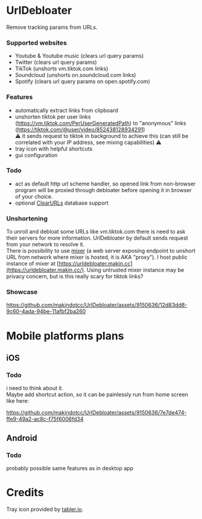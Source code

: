 # UrlDebloater

Remove tracking params from URLs.

### Supported websites
- Youtube & Youtube music (clears url query params)
- Twitter (clears url query params)
- TikTok (unshorts vm.tiktok.com links)
- Soundcloud (unshorts on.soundcloud.com links)
- Spotify (clears url query params on open.spotify.com)

### Features
- automatically extract links from clipboard
- unshorten tiktok per user links (https://vm.tiktok.com/PerUserGeneratedPath) to "anonymous" links (https://tiktok.com/@user/video/852438128934291) \
  ⚠️ it sends request to tiktok in background to achieve this (can still be correlated with your IP address, see mixing capabilities) ⚠️
- tray icon with helpful shortcuts
- gui configuration

### Todo
- act as default http url scheme handler, so opened link from non-browser program will be proxied through debloater before opening it in browser of your choice.
- optional [ClearURLs](https://docs.clearurls.xyz/) database support

### Unshortening
To unroll and debloat some URLs like vm.tiktok.com there is need to ask their servers for more information.
UrlDebloater by default sends request from your network to resolve it.\
There is possibility to use [mixer](mixer) (a web server exposing endpoint to unshort URL from network where mixer is hosted, it is AKA "proxy"). I host public instance of mixer at [https://urldebloater.makin.cc](https://urldebloater.makin.cc/). Using untrusted mixer instance may be privacy concern, but is this really scary for tiktok links?

### Showcase

https://github.com/makindotcc/UrlDebloater/assets/9150636/12d83dd8-9c60-4ada-94be-11afbf2ba260

# Mobile platforms plans

## iOS

### Todo

i need to think about it. \
Maybe add shortcut action, so it can be painlessly run from home screen like here:

https://github.com/makindotcc/UrlDebloater/assets/9150636/7e7de474-ffe9-49a2-ac8c-f75f6006fd34

## Android

### Todo

probably possible same features as in desktop app

# Credits

Tray icon provided by [tabler.io](https://tabler.io/icons).
